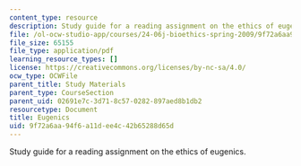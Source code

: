 ```yaml
---
content_type: resource
description: Study guide for a reading assignment on the ethics of eugenics.
file: /ol-ocw-studio-app/courses/24-06j-bioethics-spring-2009/9f72a6aa94f6a11dee4c42b65288d65d_MIT24_06Js09_study14.pdf
file_size: 65155
file_type: application/pdf
learning_resource_types: []
license: https://creativecommons.org/licenses/by-nc-sa/4.0/
ocw_type: OCWFile
parent_title: Study Materials
parent_type: CourseSection
parent_uid: 02691e7c-3d71-8c57-0282-897aed8b1db2
resourcetype: Document
title: Eugenics
uid: 9f72a6aa-94f6-a11d-ee4c-42b65288d65d
---
```

Study guide for a reading assignment on the ethics of eugenics.
